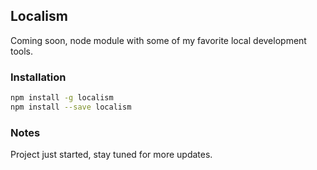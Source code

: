 ## Localism

Coming soon, node module with some of my favorite local development tools.

### Installation

```BASH
npm install -g localism
npm install --save localism
```

### Notes

Project just started, stay tuned for more updates.
